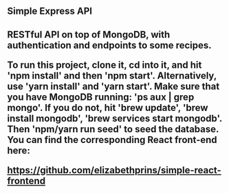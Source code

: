 <h2>Simple Express API<h2>

<p>RESTful API on top of MongoDB, with authentication and endpoints to some recipes.</p>

<p>
To run this project, clone it, cd into it, and hit 'npm install' and then 'npm start'.
Alternatively, use 'yarn install' and 'yarn start'.
Make sure that you have MongoDB running: 'ps aux | grep mongo'.
If you do not, hit 'brew update', 'brew install mongodb', 'brew services start mongodb'.
Then 'npm/yarn run seed' to seed the database.
You can find the corresponding React front-end here:
</p>

https://github.com/elizabethprins/simple-react-frontend
